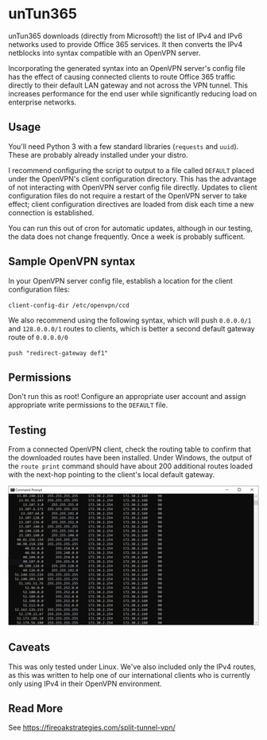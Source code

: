 # unTun365

unTun365 downloads (directly from Microsoft!) the list of IPv4 and IPv6 networks used to provide Office 365 services. It then converts the IPv4 netblocks into syntax compatible with an OpenVPN server.

Incorporating the generated syntax into an OpenVPN server's config file has the effect of causing connected clients to route Office 365 traffic directly to their default LAN gateway and not across the VPN tunnel.  This increases performance for the end user while significantly reducing load on enterprise networks. 

## Usage

You'll need Python 3 with a few standard libraries (`requests` and `uuid`). These are probably already installed under your distro.

I recommend configuring the script to output to a file called `DEFAULT` placed under the OpenVPN's client configuration directory. This has the advantage of not interacting with OpenVPN server config file directly.  Updates to client configuration files do not require a restart of the OpenVPN server to take effect; client configuration directives are loaded from disk each time a new connection is established.

You can run this out of cron for automatic updates, although in our testing, the data does not change frequently.  Once a week is probably sufficent.

## Sample OpenVPN syntax

In your OpenVPN server config file, establish a location for the client configuration files:

`client-config-dir /etc/openvpn/ccd`

We also recommend using the following syntax, which will push `0.0.0.0/1` and `128.0.0.0/1` routes to clients, which is
better a second default gateway route of `0.0.0.0/0`

`push "redirect-gateway def1"`

## Permissions

Don't run this as root! Configure an appropriate user account and assign appropriate write permissions to the `DEFAULT` file.

## Testing

From a connected OpenVPN client, check the routing table to confirm that the downloaded routes have been installed.  Under Windows, the output of the `route print` command should have about 200 additional routes loaded with the next-hop pointing to the client's local default gateway.

![Office 365 Routes on a connected Win10 Client](https://raw.githubusercontent.com/ericpskl/unTun365/master/routes.png)

## Caveats

This was only tested under Linux.  We've also included only the IPv4 routes, as this was written to help one of our international clients who is currently only using IPv4 in their OpenVPN environment.

## Read More

See https://fireoakstrategies.com/split-tunnel-vpn/
